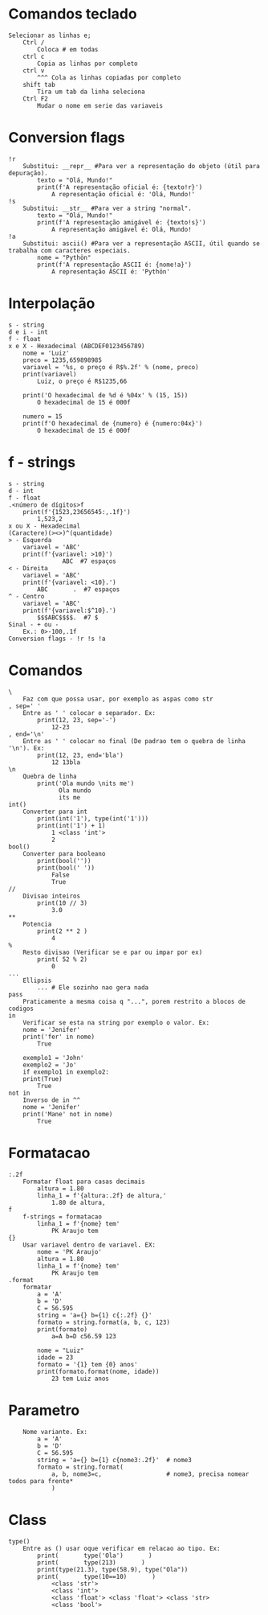 # Comandos teclado
    Selecionar as linhas e;
        Ctrl / 
            Coloca # em todas 
        ctrl c
            Copia as linhas por completo
        ctrl v
            ^^^ Cola as linhas copiadas por completo 
        shift tab
            Tira um tab da linha seleciona
        Ctrl F2
            Mudar o nome em serie das variaveis
# Conversion flags
    !r
        Substitui: __repr__ #Para ver a representação do objeto (útil para depuração).
            texto = "Olá, Mundo!"
            print(f'A representação oficial é: {texto!r}')  
                A representação oficial é: 'Olá, Mundo!'
    !s
        Substitui: __str__ #Para ver a string "normal".
            texto = "Olá, Mundo!"
            print(f'A representação amigável é: {texto!s}') 
                A representação amigável é: Olá, Mundo!
    !a     
        Substitui: ascii() #Para ver a representação ASCII, útil quando se trabalha com caracteres especiais.
            nome = "Pythön"
            print(f'A representação ASCII é: {nome!a}')  
                A representação ASCII é: 'Pythön'     

# Interpolação
    s - string
    d e i - int
    f - float
    x e X - Hexadecimal (ABCDEF0123456789)
        nome = 'Luiz'
        preco = 1235,659898985
        variavel = '%s, o preço é R$%.2f' % (nome, preco)
        print(variavel)
            Luiz, o preço é R$1235,66

        print('O hexadecimal de %d é %04x' % (15, 15))
            O hexadecimal de 15 é 000f  

        numero = 15
        print(f'O hexadecimal de {numero} é {numero:04x}')
            O hexadecimal de 15 é 000f 

# f - strings
    s - string
    d - int
    f - float
    .<número de dígitos>f
        print(f'{1523,23656545:,.1f}')
            1,523,2
    x ou X - Hexadecimal
    (Caractere)(><>)^(quantidade)
    > - Esquerda
        variavel = 'ABC'
        print(f'{variavel: >10}')
                   ABC  #7 espaços
    < - Direita
        variavel = 'ABC'
        print(f'{variavel: <10}.')
            ABC       .  #7 espaços
    ^ - Centro
        variavel = 'ABC'
        print(f'{variavel:$^10}.')
            $$$ABC$$$$.  #7 $
    Sinal - + ou -
        Ex.: 0>-100,.1f
    Conversion flags - !r !s !a

# Comandos 
    \ 
        Faz com que possa usar, por exemplo as aspas como str
    , sep=' '
        Entre as ' ' colocar o separador. Ex: 
            print(12, 23, sep='-')   
                12-23
    , end='\n'         
        Entre as ' ' colocar no final (De padrao tem o quebra de linha '\n'). Ex: 
            print(12, 23, end='bla')
                12 13bla
    \n
        Quebra de linha   
            print('Ola mundo \nits me')        
                  Ola mundo 
                  its me
    int()
        Converter para int
            print(int('1'), type(int('1')))     
            print(int('1') + 1)     
                1 <class 'int'> 
                2     
    bool()
        Converter para booleano
            print(bool('')) 
            print(bool(' ')) 
                False
                True
    //
        Divisao inteiros
            print(10 // 3) 
                3.0       
    **
        Potencia
            print(2 ** 2 )      
                4         
    %
        Resto divisao (Verificar se e par ou impar por ex) 
            print( 52 % 2)
                0        
    ...
        Ellipsis
            ... # Ele sozinho nao gera nada   
    pass
        Praticamente a mesma coisa q "...", porem restrito a blocos de codigos    
    in
        Verificar se esta na string por exemplo o valor. Ex:
        nome = 'Jenifer' 
        print('fer' in nome)
            True

        exemplo1 = 'John'
        exemplo2 = 'Jo'
        if exemplo1 in exemplo2:
        print(True) 
            True   
    not in
        Inverso de in ^^
        nome = 'Jenifer' 
        print('Mane' not in nome)
            True            

# Formatacao                
    :.2f
        Formatar float para casas decimais
            altura = 1.80
            linha_1 = f'{altura:.2f} de altura,'    
                1.80 de altura,
    f   
        f-strings = formatacao
            linha_1 = f'{nome} tem'    
                PK Araujo tem 
    {}
        Usar variavel dentro de variavel. EX:
            nome = 'PK Araujo'
            altura = 1.80
            linha_1 = f'{nome} tem'    
                PK Araujo tem     
    .format
        formatar
            a = 'A'
            b = 'D'
            C = 56.595
            string = 'a={} b={1} c{:.2f} {}'
            formato = string.format(a, b, c, 123)
            print(formato)
                a=A b=D c56.59 123  

            nome = "Luiz"
            idade = 23
            formato = '{1} tem {0} anos'
            print(formato.format(nome, idade))
                23 tem Luiz anos
 
# Parametro
        Nome variante. Ex: 
            a = 'A'
            b = 'D'
            C = 56.595
            string = 'a={} b={1} c{nome3:.2f}'  # nome3 
            formato = string.format(
                a, b, nome3=c,                  # nome3, precisa nomear todos para frente*
                )                            

# Class
    type() 
        Entre as () usar oque verificar em relacao ao tipo. Ex: 
            print(       type('Ola')       )
            print(       type(213)       )
            print(type(21.3), type(58.9), type("Ola"))
            print(       type(10==10)       )
                <class 'str'> 
                <class 'int'> 
                <class 'float'> <class 'float'> <class 'str> 
                <class 'bool'> 
